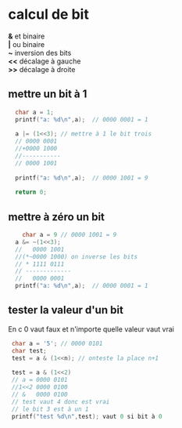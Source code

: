 # calcul de bit

__&__ et binaire  
__|__ ou binaire  
__~__ inversion des bits  
__<<__ décalage à gauche  
__>>__ décalage à droite

## mettre un bit à 1

```c
  char a = 1;
  printf("a: %d\n",a);  // 0000 0001 = 1
  
  a |= (1<<3); // mettre à 1 le bit trois
  // 0000 0001
  //+0000 1000
  //-----------
  // 0000 1001 
  
  printf("a: %d\n",a);  // 0000 1001 = 9
  
  return 0;
```

## mettre à zéro un bit

```c
	char a = 9 // 0000 1001 = 9
  a &= ~(1<<3);
  //   0000 1001
  //(*~0000 1000) on inverse les bits
  // * 1111 0111
  // -------------
  //   0000 0001
  printf("a: %d\n",a);  // 0000 0001 = 1
```

## tester la valeur d'un bit
En c 0 vaut faux et n'importe quelle valeur vaut vrai  

```c
 char a = '5'; // 0000 0101
 char test;
 test = a & (1<<n); // onteste la place n+1
 
 test = a & (1<<2) 
 // a = 0000 0101
 //1<<2 0000 0100
 // &   0000 0100
 // test vaut 4 donc est vrai
 // le bit 3 est à un 1
 printf("test %d\n",test); vaut 0 si bit à 0 
```